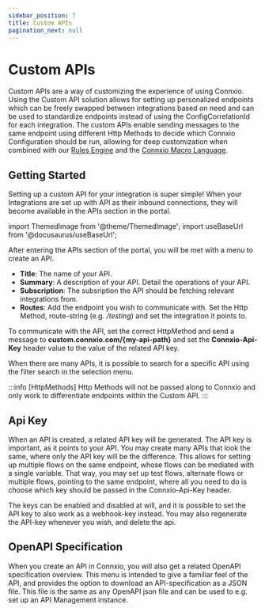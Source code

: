 ```yaml
---
sidebar_position: 7
title: Custom APIs
pagination_next: null
---
```


# Custom APIs

Custom APIs are a way of customizing the experience of using Connxio. Using the Custom API solution allows for setting up personalized endpoints which can be freely swapped between integrations based on need and can be used to standardize endpoints instead of using the ConfigCorrelationId for each integration. The custom APIs enable sending messages to the same endpoint using different Http Methods to decide which Connxio Configuration should be run, allowing for deep customization when combined with our [Rules Engine](/integrations/rules) and the [Connxio Macro Language](/integrations/cxmal/connxio-macro-language).

## Getting Started

Setting up a custom API for your integration is super simple! When your Integrations are set up with API as their inbound connections, they will become available in the APIs section in the portal.

import ThemedImage from '@theme/ThemedImage';
import useBaseUrl from '@docusaurus/useBaseUrl';

<div style={{maxWidth: '800px'}}>
  <ThemedImage
    alt="portal menu apis section selected"
    sources={{
      light: useBaseUrl('/img/docs/dynamicapis/portal-menu-light.webp'),
      dark: useBaseUrl('/img/docs/dynamicapis/portal-menu-dark.webp#dark-only'),
    }}
  />
</div>

After entering the APIs section of the portal, you will be met with a menu to create an API. 

- **Title**: The name of your API.
- **Summary**: A description of your API. Detail the operations of your API.
- **Subscription**: The subsription the API should be fetching relevant integrations from.
- **Routes**: Add the endpoint you wish to communicate with. Set the Http Method, route-string (e.g. */testing*) and set the integration it points to.

<div style={{maxWidth: '800px'}}>
  <ThemedImage
    alt="api configuration menu example"
    sources={{
      light: useBaseUrl('/img/docs/dynamicapis/api-config-menu-light.webp'),
      dark: useBaseUrl('/img/docs/dynamicapis/api-config-menu-dark.webp#dark-only'),
    }}
  />
</div>

To communicate with the API, set the correct HttpMethod and send a message to **custom.connxio.com/\{my-api-path\}** and set the **Connxio-Api-Key** header value to the value of the related API key.

When there are many APIs, it is possible to search for a specific API using the filter search in the selection menu.

:::info [HttpMethods]
Http Methods will not be passed along to Connxio and only work to differentiate endpoints within the Custom API.
:::

## Api Key

When an API is created, a related API key will be generated. The API key is important, as it points to your API. You may create many APIs that look the same, where only the API key will be the difference. This allows for setting up multiple flows on the same endpoint, whose flows can be mediated with a single variable. That way, you may set up test flows, alternate flows or multiple flows, pointing to the same endpoint, where all you need to do is choose which key should be passed in the Connxio-Api-Key header.

The keys can be enabled and disabled at will, and it is possible to set the API key to also work as a webhook-key instead. You may also regenerate the API-key whenever you wish, and delete the api.

<div style={{maxWidth: '800px'}}>
  <ThemedImage
    alt="api key drop down menu"
    sources={{
      light: useBaseUrl('/img/docs/dynamicapis/api-key-menu-light.webp'),
      dark: useBaseUrl('/img/docs/dynamicapis/api-key-menu-dark.webp#dark-only'),
    }}
  />
</div>


## OpenAPI Specification

When you create an API in Connxio, you will also get a related OpenAPI specification overview. This menu is intended to give a familiar feel of the API, and provides the option to download an API-specification as a JSON file. This file is the same as any OpenAPI json file and can be used to e.g. set up an API Management instance. 

<div style={{maxWidth: '800px'}}>
  <ThemedImage
    alt="openAPI view of the api in the swagger style"
    sources={{
      light: useBaseUrl('/img/docs/dynamicapis/openapi-spec-light.webp'),
      dark: useBaseUrl('/img/docs/dynamicapis/openapi-spec-dark.webp#dark-only'),
    }}
  />
</div>

